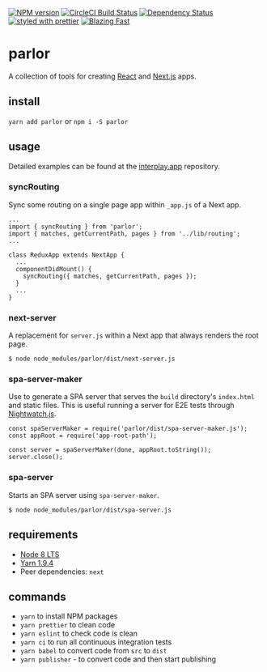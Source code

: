 [![NPM version](https://img.shields.io/npm/v/parlor.svg)](https://www.npmjs.com/package/parlor)
[![CircleCI Build Status](https://img.shields.io/circleci/project/github/sikhote/parlor/master.svg?label=CircleCI)](https://circleci.com/gh/sikhote/parlor)
[![Dependency Status](https://david-dm.org/sikhote/parlor.svg)](https://david-dm.org/sikhote/parlor)
[![styled with prettier](https://img.shields.io/badge/styled_with-prettier-ff69b4.svg)](https://github.com/prettier/prettier)
[![Blazing Fast](https://img.shields.io/badge/speed-blazing%20%F0%9F%94%A5-brightgreen.svg)](https://twitter.com/acdlite/status/974390255393505280)

# parlor
A collection of tools for creating [React](https://github.com/facebook/react/) and [Next.js](https://github.com/zeit/next.js/) apps.

## install
`yarn add parlor` or `npm i -S parlor`

## usage
Detailed examples can be found at the [interplay.app](https://github.com/sikhote/interplay.app) repository.

### syncRouting
Sync some routing on a single page app within `_app.js` of a Next app.
```
...
import { syncRouting } from 'parlor';
import { matches, getCurrentPath, pages } from '../lib/routing';
...

class ReduxApp extends NextApp {
  ...
  componentDidMount() {
    syncRouting({ matches, getCurrentPath, pages });
  }
  ...
}
```

### next-server
A replacement for `server.js` within a Next app that always renders the root page.
```
$ node node_modules/parlor/dist/next-server.js
```

### spa-server-maker
Use to generate a SPA server that serves the `build` directory's `index.html` and static files. This is useful running a server for E2E tests through [Nightwatch.js](http://nightwatchjs.org/).
```
const spaServerMaker = require('parlor/dist/spa-server-maker.js');
const appRoot = require('app-root-path');

const server = spaServerMaker(done, appRoot.toString());
server.close();
```

### spa-server
Starts an SPA server using `spa-server-maker`.
```
$ node node_modules/parlor/dist/spa-server.js
```

## requirements
- [Node 8 LTS](https://nodejs.org/)
- [Yarn 1.9.4](https://yarnpkg.com/)
- Peer dependencies: `next`

## commands
- `yarn` to install NPM packages
- `yarn prettier` to clean code
- `yarn eslint` to check code is clean
- `yarn ci` to run all continuous integration tests
- `yarn babel` to convert code from `src` to `dist`
- `yarn publisher` - to convert code and then start publishing
